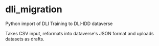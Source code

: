 # dli_migration
Python import of DLI Training to DLI-IDD dataverse

Takes CSV input, reformats into dataverse's JSON format and uploads datasets as drafts.
